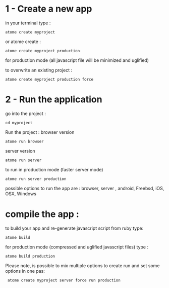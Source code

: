 # 1 - Create a new app

in your terminal type : 
    
    atome create myproject

or atome create : 

    atome create myproject production
for production mode (all javascript file will be minimized and uglified)


to overwrite an existing project :

    atome create myproject production force

# 2 - Run the application

go into the project :

    cd myproject

Run the project :
  browser version

    atome run browser

server version

    atome run server

to run in production mode (faster server mode)

    atome run server production

possible options to run the app are : browser, server , android, Freebsd, iOS, OSX, Windows

# compile the app :

 to build your app and re-generate javascript script from ruby type: 

    atome build 

for production mode (compressed and uglified javascript files) type :

    atome build production

Please note, is possible to mix multiple options to create run and set some options in one pas:

     atome create myproject server force run production


